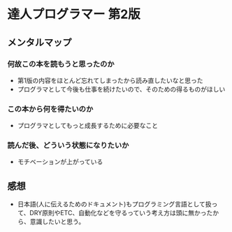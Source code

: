# 達人プログラマー 第2版

## メンタルマップ

### 何故この本を読もうと思ったのか

- 第1版の内容をほとんど忘れてしまったから読み直したいなと思った
- プログラマとして今後も仕事を続けたいので、そのための得るものがほしい

### この本から何を得たいのか

- プログラマとしてもっと成長するために必要なこと

### 読んだ後、どういう状態になりたいか

- モチベーションが上がっている

## 感想

- 日本語(人に伝えるためのドキュメント)もプログラミング言語として扱って、DRY原則やETC、自動化などを守るっていう考え方は頭に無かったから、意識したいと思う。
